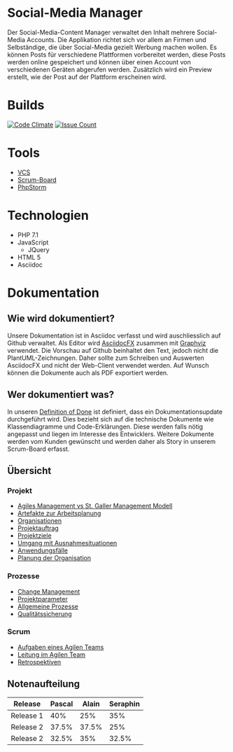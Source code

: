 # Social-Media Manager
Der Social-Media-Content Manager verwaltet den Inhalt mehrere Social-Media Accounts.
Die Applikation richtet sich vor allem an Firmen und Selbständige, die über Social-Media gezielt Werbung machen wollen.
Es können Posts für verschiedene Plattformen vorbereitet werden, diese Posts werden online gespeichert und können über einen Account von verschiedenen Geräten abgerufen werden.
Zusätzlich wird ein Preview erstellt, wie der Post auf der Plattform erscheinen wird.

# Builds

[![Code Climate](https://codeclimate.com/github/StarlordTheCoder/SocialMediaManager/badges/gpa.svg)](https://codeclimate.com/github/StarlordTheCoder/SocialMediaManager) [![Issue Count](https://codeclimate.com/github/StarlordTheCoder/SocialMediaManager/badges/issue_count.svg)](https://codeclimate.com/github/StarlordTheCoder/SocialMediaManager)

# Tools
* [VCS](https://github.com/StarlordTheCoder/SocialMediaManager)
* [Scrum-Board](https://tree.taiga.io/project/starlordthecoder-socialmediamanager/backlog?epic=null)
* [PhpStorm](https://www.jetbrains.com/phpstorm/)

# Technologien
* PHP 7.1
* JavaScript
  * JQuery
* HTML 5
* Asciidoc

# Dokumentation
## Wie wird dokumentiert?
Unsere Dokumentation ist in Asciidoc verfasst und wird auschliesslich auf Github verwaltet.
Als Editor wird [AsciidocFX](http://asciidocfx.com/) zusammen mit [Graphviz](http://www.graphviz.org/) verwendet.
Die Vorschau auf Github beinhaltet den Text, jedoch nicht die PlantUML-Zeichnungen.
Daher sollte zum Schreiben und Auswerten AsciidocFX und nicht der Web-Client verwendet werden.
Auf Wunsch können die Dokumente auch als PDF exportiert werden.

## Wer dokumentiert was?
In unseren [Definition of Done](Planung/Prozesse/Qualitätssicherung.adoc#definition-of-done-dod) ist definiert, dass ein Dokumentationsupdate durchgeführt wird.
Dies bezieht sich auf die technische Dokumente wie Klassendiagramme und Code-Erklärungen.
Diese werden falls nötig angepasst und liegen im Interesse des Entwicklers.
Weitere Dokumente werden vom Kunden gewünscht und werden daher als Story in unserem Scrum-Board erfasst.

## Übersicht
### Projekt
* [Agiles Management vs St. Galler Management Modell](Planung/Projekt/AgilVsGallen.adoc)
* [Artefakte zur Arbeitsplanung](Planung/Projekt/ArtefakteZurArbeitsplanung.adoc)
* [Organisationen](Planung/Projekt/Organisationen.adoc)
* [Projektauftrag](Planung/Projekt/Projektauftrag.adoc)
* [Projektziele](Planung/Projekt/Projektziele.adoc)
* [Umgang mit Ausnahmesituationen](Planung/Projekt/UmgangMitAusnahmesituationen.adoc)
* [Anwendungsfälle](Planung/Projekt/UseCases.adoc)
* [Planung der Organisation](Planung/Projekt/planungderorganisation.adoc)

### Prozesse
* [Change Management](Planung/Prozesse/ChangeManagement.adoc)
* [Projektparameter](Planung/Prozesse/Projektparameter.adoc)
* [Allgemeine Prozesse](Planung/Prozesse/Prozesse.adoc)
* [Qualitätssicherung](Planung/Prozesse/Qualitätssicherung.adoc)

### Scrum
* [Aufgaben eines Agilen Teams](Planung/Scrum/AufgabenEinesAgilenTeams.adoc)
* [Leitung im Agilen Team](Planung/Scrum/LeitungImAgilenTeam.adoc)
* [Retrospektiven](Planung/Scrum/Retrospectiven.adoc)

## Notenaufteilung

| Release       | Pascal        | Alain | Seraphin |
| ------------- | ------------- | ----- | -------- |
| Release 1     | 40%           | 25%   | 35%      |
| Release 2     | 37.5%         | 37.5% | 25%      |
| Release 2     | 32.5%         | 35%   | 32.5%    |
